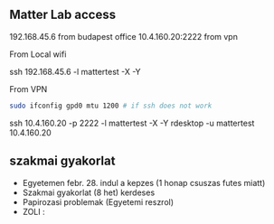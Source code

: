 
## Matter Lab access

192.168.45.6 from budapest office
10.4.160.20:2222 from vpn

From Local wifi

ssh 192.168.45.6 -l mattertest -X -Y

From VPN 

```bash
sudo ifconfig gpd0 mtu 1200 # if ssh does not work
```

ssh 10.4.160.20 -p 2222 -l mattertest -X -Y
rdesktop -u mattertest 10.4.160.20

## szakmai gyakorlat
- Egyetemen febr. 28. indul a kepzes (1 honap csuszas futes miatt)
- Szakmai gyakorlat (8 het) kerdeses
- Papirozasi problemak (Egyetemi reszrol)
- ZOLI :